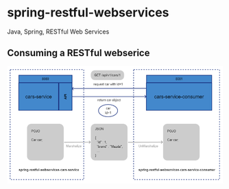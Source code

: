# spring-restful-webservices
Java, Spring, RESTful Web Services

## Consuming a RESTful webserice
![Consuming a RESTful webserice](/spring-restful-webservices.png?id=1 "Consuming a RESTful webserice")  


